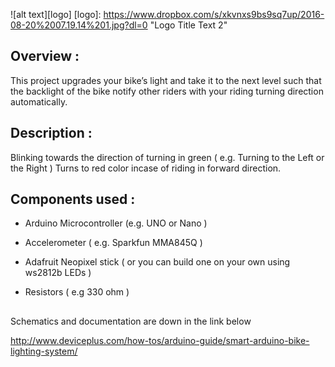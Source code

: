 
![alt text][logo]
[logo]: https://www.dropbox.com/s/xkvnxs9bs9sq7up/2016-08-20%2007.19.14%201.jpg?dl=0 "Logo Title Text 2"


## Overview :

This project upgrades your bike’s light and take it to the next level such that the backlight of the bike notify other riders with your riding turning direction automatically.

## Description :

Blinking towards the direction of turning in green ( e.g. Turning to the Left or the Right ) 
Turns to red color incase of riding in forward direction.

## Components used :

* Arduino Microcontroller (e.g. UNO or Nano )

* Accelerometer ( e.g. Sparkfun MMA845Q )

* Adafruit Neopixel stick ( or you can build one on your own using ws2812b LEDs ) 

* Resistors ( e.g 330 ohm )

##


  Schematics and documentation are down in the link below 

  http://www.deviceplus.com/how-tos/arduino-guide/smart-arduino-bike-lighting-system/
